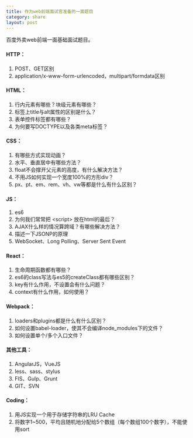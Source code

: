 ```yaml
---
title: 作为web前端面试官准备的一面题目
category: share
layout: post
---
```


百度外卖web前端一面基础面试题目。

#### HTTP：

 1. POST、GET区别
 2. application/x-www-form-urlencoded，multipart/formdata区别

#### HTML：

 1. 行内元素有哪些？块级元素有哪些？
 2. 标签上title与alt属性的区别是什么？
 3. 表单控件标签都有哪些？
 4. 为何要写DOCTYPE以及各类meta标签？

#### CSS：

 1. 有哪些方式实现动画？
 2. 水平、垂直居中有哪些方法？
 3. float不会撑开父元素的高度，有什么解决方法？
 4. 不用JS如何实现一个宽度100%的方形div？
 5. px、pt、em、rem、vh、vw等都是什么有什么区别？

#### JS：

 1. es6
 2. 为何我们常常把 &lt;script&gt; 放在html的最后？
 3. AJAX什么样的情况算跨域？有哪些解决方法？
 4. 描述一下JSONP的原理
 5. WebSocket、Long Polling、Server Sent Event

#### React：
 
 1. 生命周期函数都有哪些？
 2. es6的class写法与es5的createClass都有哪些区别？
 3. key有什么作用，不设置会有什么问题？
 4. context有什么作用，如何使用？

#### Webpack：
 
 1. loaders和plugins都是什么有什么区别？
 2. 如何设置babel-loader，使其不会编译node_modules下的文件？
 3. 如何设置单个/多个入口文件？

#### 其他工具：

 1. AngularJS，VueJS
 2. less、sass、stylus
 3. FIS、Gulp、Grunt
 4. GIT、SVN

#### Coding：

 1. 用JS实现一个用于存储字符串的LRU Cache
 2. 将数字1~500，平均且随机地分配给5个数组（每个数组100个数字），不能使用sort

